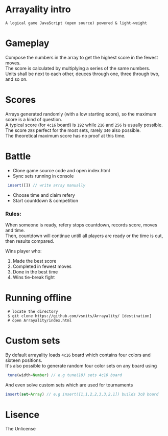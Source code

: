 

# Arrayality intro
    A logical game JavaScript (open source) powered & light-weight

# Gameplay
 Compose the numbers in the array to get the highest score in the fewest moves. <br>
 The score is calculated by multiplying a series of the same numbers. <br>
 Units shall be next to each other, deuces through one, three through two, and so on.

# Scores
  Arrays generated randomly (with a low starting score), so the maximum score is a kind of question. <br>
  A typical score (for `4c16` board) is `192` while `216` and `256` is usually possible. <br>
  The score `288` perfect for the most sets, rarely `340` also possible. <br>
  The theoretical maximum score has no proof at this time.

# Battle

* Clone game source code and open index.html
* Sync sets running in console
```js
 insert([]) // write array manually
```
* Choose time and claim refery
* Start countdown & competition

### Rules:

When someone is ready, refery stops countdown, records score, moves and time. <br>
Then, countdown will continue untill all players are ready or the time is out, then results compared. <br>

Wins player who: <br>

  1) Made the best score
  2) Completed in fewest moves
  3) Done in the best time
  4) Wins tie-break fight
   
# Running offline
 ```shell
  # locate the directory
  $ git clone https://github.com/vsnits/Arrayality/ [destination]
  # open Arrayality/index.html
 ```

# Custom sets
  By default arrayality loads `4c16` board which contains four colors and sixteen positions. <br>
  It's also possible to generate random four color sets on any board using
  ```js
   tune(width=Number) // e.g tune(10) sets 4c10 board
  ```
 And even solve custom sets which are used for tournaments
 ```js
 insert(set=Array) // e.g insert([1,1,2,2,3,3,2,1]) builds 3c8 board
 ```

 # Lisence
   The Unlicense
   
